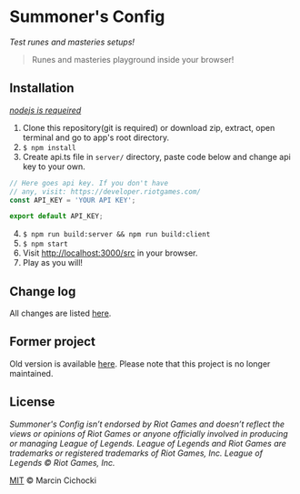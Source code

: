 # Summoner's Config

_Test runes and masteries setups!_

> Runes and masteries playground inside your browser!


## Installation

_[nodejs is requeired](http://nodejs.org/)_

1. Clone this repository(git is required) or download zip, extract, open terminal and go to app's root directory.
2. `$ npm install`
3. Create api.ts file in `server/` directory, paste code below and change api key to your own.

  ```javascript
  // Here goes api key. If you don't have
  // any, visit: https://developer.riotgames.com/
  const API_KEY = 'YOUR API KEY';

  export default API_KEY;
  ```

4. `$ npm run build:server && npm run build:client`
5. `$ npm start`
6. Visit [http://localhost:3000/src](http://localhost:3000/src) in your browser.
7. Play as you will!

## Change log

All changes are listed [here](/CHANGELOG.md).


## Former project

Old version is available [here](https://github.com/marcincichocki/SummonersConfigOld). Please note that this project is no longer maintained.


## License

*Summoner's Config isn’t endorsed by Riot Games and doesn’t reflect the views or opinions of Riot Games or anyone officially involved in producing or managing League of Legends. League of Legends and Riot Games are trademarks or registered trademarks of Riot Games, Inc. League of Legends © Riot Games, Inc.*

[MIT](/LICENSE.md) © Marcin Cichocki
